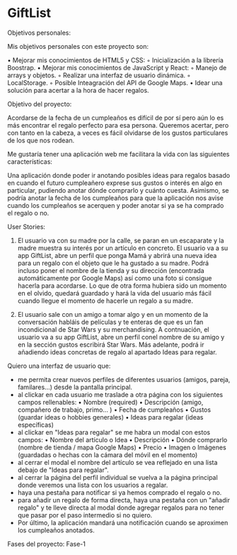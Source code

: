 # GiftList

Objetivos personales:

Mis objetivos personales con este proyecto son:

• Mejorar mis conocimientos de HTML5 y CSS:
    ◦ Inicialización a la librería Boostrap.
• Mejorar mis conocimientos de JavaScript y React:
    ◦ Manejo de arrays y objetos.
    ◦ Realizar una interfaz de usuario dinámica.
    ◦ LocalStorage.
    ◦ Posible Inteagración del API de Google Maps.
 • Idear una solución para acertar a la hora de hacer regalos.
 
Objetivo del proyecto:
 
Acordarse de la fecha de un cumpleaños es difícil de por sí pero aún lo es más encontrar el regalo perfecto para esa persona. Queremos acertar, pero con tanto en la cabeza, a veces es fácil olvidarse de los gustos particulares de los que nos rodean.

Me gustaría tener una aplicación web me facilitara la vida con las siguientes características:

Una aplicación donde poder ir anotando posibles ideas para regalos basado en cuando el futuro cumpleañero exprese sus gustos o interés en algo en particular, pudiendo anotar dónde comprarlo y cuánto cuesta. Asimismo, se podría anotar la fecha de los cumpleaños para que la aplicación nos avise cuando los cumpleaños se acerquen y poder anotar si ya se ha comprado el regalo o no.

User Stories:
1) El usuario va con su madre por la calle, se paran en un escaparate y la madre muestra su interés por un artículo en concreto. El usuario va a su app GiftList, abre un perfil que ponga Mamá y abrirá una nueva idea para un regalo con el objeto que le ha gustado a su madre. Podrá incluso poner el nombre de la tienda y su dirección (encontrada automáticamente por Google Maps) así como una foto si consigue hacerla para acordarse. Lo que de otra forma hubiera sido un momento en el olvido, quedará guardado y hará la vida del usuario más fácil cuando llegue el momento de hacerle un regalo a su madre. 

2) El usuario sale con un amigo a tomar algo y en un momento de la conversación habláis de películas y te enteras de que es un fan incondicional de Star Wars y su merchandising. A contnuación, el usuario va a su app GiftList, abre un perfil conel nombre de su amigo y en la sección gustos escribirá Star Wars. Más adelante, podrá ir añadiendo ideas concretas de regalo al apartado Ideas para regalar. 

Quiero una interfaz de usuario que:

- me permita crear nuevos perfiles de diferentes usuarios (amigos, pareja, familares...) desde la pantalla principal.
- al clickar en cada usuario me traslade a otra página con los siguientes campos rellenables:
   • Nombre (required)
   • Descripción (amigo, compañero de trabajo, primo... )
   • Fecha de cumpleaños
   • Gustos (guardar ideas o hobbies generales)
   • Ideas para regalar (ideas específicas)
 - al clickar en "Ideas para regalar" se me habra un modal con estos campos:
   • Nombre del artículo o Idea
   • Descripción
   • Dónde comprarlo (nombre de tienda / mapa Google Maps)
   • Precio
   • Imagen o Imágenes (guardadas o hechas con la cámara del móvil en el momento)
 - al cerrar el modal el nombre del artículo se vea reflejado en una lista debajo de "Ideas para regalar".
 - al cerrar la página del perfil individual se vuelva a la página principal donde veremos una lista con los usuarios a regalar.
 - haya una pestaña para notificar si ya hemos comprado el regalo o no.
 - para añadir un regalo de forma directa, haya una pestaña con un "añadir regalo" y te lleve directa al modal donde agregar regalos para no tener que pasar por el paso intermedio si no quiero.
 - Por último, la aplicación mandará una notificación cuando se aproximen los cumpleaños anotados.
 
 Fases del proyecto:
 Fase-1
